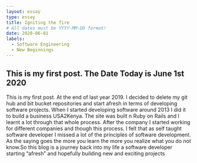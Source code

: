 ```yaml
---
layout: essay
type: essay
title: Igniting the fire
# All dates must be YYYY-MM-DD format!
date: 2020-06-01
labels:
  - Software Engineering
  - New Beginnings
---
```


## This is my first post. The Date Today is June 1st 2020


This is my first post. At the end of last year 2019. I decided to delete my git hub and bit bucket repositories and start afresh in terms of developing software projects. When I started developing software around 2013 I did it to build a business USA2Kenya. The site was built n Ruby on Rails and I learnt a lot through that whole process. After the company I started working for different companies and though this process. I felt that as  self taught software developer  I missed a lot of the principles of software development. As the saying goes the more you learn the more you realize what you do not know.So this blog is a journey back into my life a software developer starting “afresh” and hopefully building new and exciting projects
